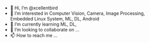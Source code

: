 - 👋 Hi, I’m @xcellentbird
- 👀 I’m interested in Computer Vision, Camera, Image Processing, Embedded Linux System, ML, DL, Android
- 🌱 I’m currently learning ML, DL,
- 💞️ I’m looking to collaborate on ...
- 📫 How to reach me ...

<!---
xcellentbird/xcellentbird is a ✨ special ✨ repository because its `README.md` (this file) appears on your GitHub profile.
You can click the Preview link to take a look at your changes.
--->
